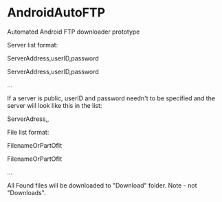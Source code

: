 # AndroidAutoFTP
Automated Android FTP downloader prototype

Server list format:

ServerAddress,userID,password

ServerAddress,userID,password

...



If a server is public, userID and password needn't to be specified and the server will look like this in the list:

ServerAdress,,



File list format:


FilenameOrPartOfIt

FilenameOrPartOfIt

...



All Found files will be downloaded to "Download" folder. Note - not "Downloads".
